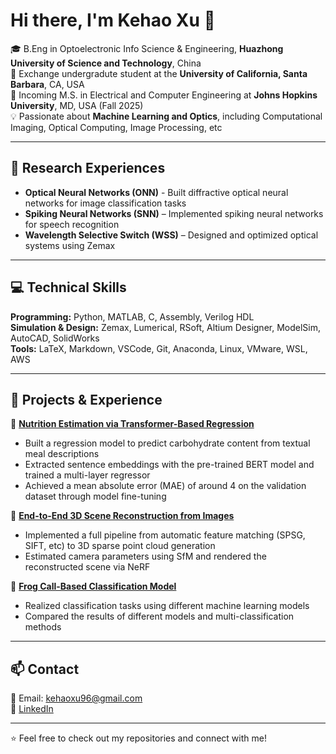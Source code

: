 # Hi there, I'm Kehao Xu 👋

🎓 B.Eng in Optoelectronic Info Science & Engineering, **Huazhong University of Science and Technology**, China  
📍 Exchange undergradute student at the **University of California, Santa Barbara**, CA, USA  
🎯 Incoming M.S. in Electrical and Computer Engineering at **Johns Hopkins University**, MD, USA (Fall 2025)   
💡 Passionate about **Machine Learning and Optics**, including Computational Imaging, Optical Computing, Image Processing, etc
 

---

## 🔬 Research Experiences  
- **Optical Neural Networks (ONN)** - Built diffractive optical neural networks for image classification tasks  
- **Spiking Neural Networks (SNN)** – Implemented spiking neural networks for speech recognition
- **Wavelength Selective Switch (WSS)** – Designed and optimized optical systems using Zemax
<!--
- **Biomedical Engineering** – Investigating the correlation between organoid size and optimal drug concentration  
-->

---

## 💻 Technical Skills  

**Programming:** Python, MATLAB, C, Assembly, Verilog HDL  
**Simulation & Design:** Zemax, Lumerical, RSoft, Altium Designer, ModelSim, AutoCAD, SolidWorks  
**Tools:** LaTeX, Markdown, VSCode, Git, Anaconda, Linux, VMware, WSL, AWS 

---

## 🚀 Projects & Experience  

🔹 **[Nutrition Estimation via Transformer-Based Regression](https://github.com/JasperLuo0228/NutriBench.git)**  
- Built a regression model to predict carbohydrate content from textual meal descriptions
- Extracted sentence embeddings with the pre-trained BERT model and trained a multi-layer regressor
- Achieved a mean absolute error (MAE) of around 4 on the validation dataset through model fine-tuning

🔹 **[End-to-End 3D Scene Reconstruction from Images](https://github.com/Wayne0758/Computer-Vision.git)**  
- Implemented a full pipeline from automatic feature matching (SPSG, SIFT, etc) to 3D sparse point cloud generation
- Estimated camera parameters using SfM and rendered the reconstructed scene via NeRF

🔹 **[Frog Call-Based Classification Model](https://github.com/KehaoXu/Optimization.git)**  
- Realized classification tasks using different machine learning models
- Compared the results of different models and multi-classification methods

<!--
🔹 **Computer Vision [(link)](https://github.com/KehaoXu/Computer-Vision.git)**  
- Implemented edge detection, feature matching, and image stitching
- Built Convolutional Neural Networks (CNN) for image classification with MNIST datasets

🔹 **Waveform Generator**
- Designed waveform generation using C programming  
- Implemented circuit and PCB design with Altium Designer

🔹 **[Biological Balanced Neuronal Networks](https://github.com/KehaoXu/Balanced_Networks.git)**  
- Developed Leaky Integrate-and-Fire (LIF) neuron models with Python
- Simulated neuronal networks with Poisson-distributed inputs  
-->
---

## 📫 Contact  
📧 Email: [kehaoxu96@gmail.com](mailto:kehaoxu96@gmail.com)  
💼 [LinkedIn](https://www.linkedin.com/in/kehao-xu-360117355) 
<!--  🔗 [Google Scholar](https://scholar.google.com/citations?user=yourID)   -->

---

⭐ Feel free to check out my repositories and connect with me!
